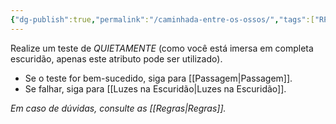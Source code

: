 ```yaml
---
{"dg-publish":true,"permalink":"/caminhada-entre-os-ossos/","tags":["RPG/livro-jogo/Aasthar/story-points"],"created":"2024-12-23T15:20:52.262-05:00","updated":"2025-01-08T16:14:25.647-05:00"}
---
```



Realize um teste de *QUIETAMENTE* (como você está imersa em completa escuridão, apenas este atributo pode ser utilizado).

- Se o teste for bem-sucedido, siga para [[Passagem\|Passagem]].
- Se falhar, siga para [[Luzes na Escuridão\|Luzes na Escuridão]].

*Em caso de dúvidas, consulte as [[Regras\|Regras]].*
